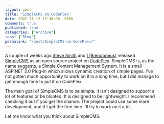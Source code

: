```yaml
---
layout: post
title: "SimpleCMS on CodePlex"
date: 2007-11-13 17:38:00 -0500
comments: true
published: true
categories: ["Archive"]
tags: ["Blog"]
permalink: "/post/SimpleCMS-on-CodePlex/"
---
```

<!-- more -->



<p>A couple of weeks ago <a href="https://ardalis.com/" target="_blank">Steve Smith</a> and <a href="https://twitter.com/Brendoneus" target="_blank">I (Brendoneus)</a> released <a href="http://www.codeplex.com/SimpleCMS" target="_blank">SimpleCMS</a>&nbsp;as an open source project on <a href="http://www.codeplex.com/" target="_blank">CodePlex</a>. SimpleCMS is, as the name suggests, a Simple Content Management System. It is&nbsp;a small ASP.NET 2.0 Plug-in which allows dynamic creation of simple pages. I've not gotten much opportunity to work on it in a long time, but I did manage to get&nbsp;enough time to&nbsp;put&nbsp;it on CodePlex.&nbsp;</p>
<p>The main goal of SimpleCMS is to be simple. It isn't&nbsp;designed to support a lot of features or be bloated. It is designed to be lightweight. I recommend checking it out if you get the chance. The project could use some more development, and if I get the free time I'll try to work on it a bit.</p>
<p>Let me know what you think about SimpleCMS.</p>
